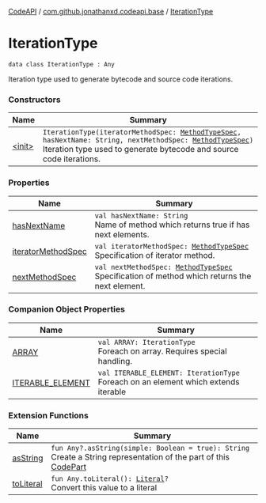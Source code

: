 [CodeAPI](../../index.md) / [com.github.jonathanxd.codeapi.base](../index.md) / [IterationType](.)

# IterationType

`data class IterationType : Any`

Iteration type used to generate bytecode and source code iterations.

### Constructors

| Name | Summary |
|---|---|
| [&lt;init&gt;](-init-.md) | `IterationType(iteratorMethodSpec: `[`MethodTypeSpec`](../../com.github.jonathanxd.codeapi.common/-method-type-spec/index.md)`, hasNextName: String, nextMethodSpec: `[`MethodTypeSpec`](../../com.github.jonathanxd.codeapi.common/-method-type-spec/index.md)`)`<br>Iteration type used to generate bytecode and source code iterations. |

### Properties

| Name | Summary |
|---|---|
| [hasNextName](has-next-name.md) | `val hasNextName: String`<br>Name of method which returns true if has next elements. |
| [iteratorMethodSpec](iterator-method-spec.md) | `val iteratorMethodSpec: `[`MethodTypeSpec`](../../com.github.jonathanxd.codeapi.common/-method-type-spec/index.md)<br>Specification of iterator method. |
| [nextMethodSpec](next-method-spec.md) | `val nextMethodSpec: `[`MethodTypeSpec`](../../com.github.jonathanxd.codeapi.common/-method-type-spec/index.md)<br>Specification of method which returns the next element. |

### Companion Object Properties

| Name | Summary |
|---|---|
| [ARRAY](-a-r-r-a-y.md) | `val ARRAY: IterationType`<br>Foreach on array. Requires special handling. |
| [ITERABLE_ELEMENT](-i-t-e-r-a-b-l-e_-e-l-e-m-e-n-t.md) | `val ITERABLE_ELEMENT: IterationType`<br>Foreach on an element which extends iterable |

### Extension Functions

| Name | Summary |
|---|---|
| [asString](../../com.github.jonathanxd.codeapi.util/kotlin.-any/as-string.md) | `fun Any?.asString(simple: Boolean = true): String`<br>Create a String representation of the part of this [CodePart](../../com.github.jonathanxd.codeapi/-code-part/index.md) |
| [toLiteral](../../com.github.jonathanxd.codeapi.util.conversion/kotlin.-any/to-literal.md) | `fun Any.toLiteral(): `[`Literal`](../../com.github.jonathanxd.codeapi.literal/-literal/index.md)`?`<br>Convert this value to a literal |
